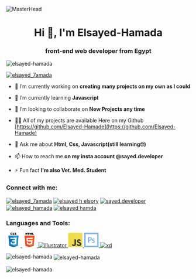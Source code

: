 ![MasterHead](https://mir-s3-cdn-cf.behance.net/88c095d73b94a6dc96e8619931728838/577cc580-ccfc-4a46-9787-b2db5b8dfb7d_rwc_380x0x2439x410x3200.jpg?h=8d6dd8c6196a2937417cc9801207aef2)
<h1 align="center">Hi 👋, I'm Elsayed-Hamada</h1>
<h3 align="center">front-end web developer from Egypt</h3>

<p align="left"> <img src="https://komarev.com/ghpvc/?username=elsayed-hamada&label=Profile%20views&color=0e75b6&style=flat" alt="elsayed-hamada" /> </p>

<p align="left"> <a href="https://twitter.com/elsayed_7amada" target="blank"><img src="https://img.shields.io/twitter/follow/elsayed_7amada?logo=twitter&style=for-the-badge" alt="elsayed_7amada" /></a> </p>

- 🔭 I’m currently working on **creating many projects on my own as I could**

- 🌱 I’m currently learning **Javascript**

- 👯 I’m looking to collaborate on **New Projects any time**

- 👨‍💻 All of my projects are available Here on my Github [https://github.com/Elsayed-Hamade](https://github.com/Elsayed-Hamade)

- 💬 Ask me about **Html, Css, Javascript(still learning🙄)**

- 📫 How to reach me **on my insta account @sayed.developer**

- ⚡ Fun fact **I'm also Vet. Med. Student**

<h3 align="left">Connect with me:</h3>
<p align="left">
<a href="https://twitter.com/elsayed_7amada" target="blank"><img align="center" src="https://raw.githubusercontent.com/rahuldkjain/github-profile-readme-generator/master/src/images/icons/Social/twitter.svg" alt="elsayed_7amada" height="30" width="40" /></a>
<a href="https://fb.com/elsayed h elsory" target="blank"><img align="center" src="https://raw.githubusercontent.com/rahuldkjain/github-profile-readme-generator/master/src/images/icons/Social/facebook.svg" alt="elsayed h elsory" height="30" width="40" /></a>
<a href="https://instagram.com/sayed.developer" target="blank"><img align="center" src="https://raw.githubusercontent.com/rahuldkjain/github-profile-readme-generator/master/src/images/icons/Social/instagram.svg" alt="sayed.developer" height="30" width="40" /></a>
<a href="https://dribbble.com/elsayed_hamada" target="blank"><img align="center" src="https://raw.githubusercontent.com/rahuldkjain/github-profile-readme-generator/master/src/images/icons/Social/dribbble.svg" alt="elsayed_hamada" height="30" width="40" /></a>
<a href="https://www.behance.net/elsayed hamda" target="blank"><img align="center" src="https://raw.githubusercontent.com/rahuldkjain/github-profile-readme-generator/master/src/images/icons/Social/behance.svg" alt="elsayed hamda" height="30" width="40" /></a>
</p>

<h3 align="left">Languages and Tools:</h3>
<p align="left"> <a href="https://www.w3schools.com/css/" target="_blank" rel="noreferrer"> <img src="https://raw.githubusercontent.com/devicons/devicon/master/icons/css3/css3-original-wordmark.svg" alt="css3" width="40" height="40"/> </a> <a href="https://www.w3.org/html/" target="_blank" rel="noreferrer"> <img src="https://raw.githubusercontent.com/devicons/devicon/master/icons/html5/html5-original-wordmark.svg" alt="html5" width="40" height="40"/> </a> <a href="https://www.adobe.com/in/products/illustrator.html" target="_blank" rel="noreferrer"> <img src="https://www.vectorlogo.zone/logos/adobe_illustrator/adobe_illustrator-icon.svg" alt="illustrator" width="40" height="40"/> </a> <a href="https://developer.mozilla.org/en-US/docs/Web/JavaScript" target="_blank" rel="noreferrer"> <img src="https://raw.githubusercontent.com/devicons/devicon/master/icons/javascript/javascript-original.svg" alt="javascript" width="40" height="40"/> </a> <a href="https://www.photoshop.com/en" target="_blank" rel="noreferrer"> <img src="https://raw.githubusercontent.com/devicons/devicon/master/icons/photoshop/photoshop-line.svg" alt="photoshop" width="40" height="40"/> </a> <a href="https://www.adobe.com/products/xd.html" target="_blank" rel="noreferrer"> <img src="https://cdn.worldvectorlogo.com/logos/adobe-xd.svg" alt="xd" width="40" height="40"/> </a> </p>

<p><img align="left" src="https://github-readme-stats.vercel.app/api/top-langs?username=elsayed-hamada&show_icons=true&locale=en&layout=compact" alt="elsayed-hamada" /></p>

<p>&nbsp;<img align="center" src="https://github-readme-stats.vercel.app/api?username=elsayed-hamada&show_icons=true&locale=en" alt="elsayed-hamada" /></p>

<p><img align="center" src="https://github-readme-streak-stats.herokuapp.com/?user=elsayed-hamada&" alt="elsayed-hamada" /></p>
